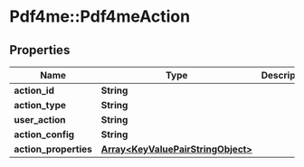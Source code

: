 # Pdf4me::Pdf4meAction

## Properties
Name | Type | Description | Notes
------------ | ------------- | ------------- | -------------
**action_id** | **String** |  | [optional] 
**action_type** | **String** |  | [optional] 
**user_action** | **String** |  | [optional] 
**action_config** | **String** |  | [optional] 
**action_properties** | [**Array&lt;KeyValuePairStringObject&gt;**](KeyValuePairStringObject.md) |  | [optional] 


